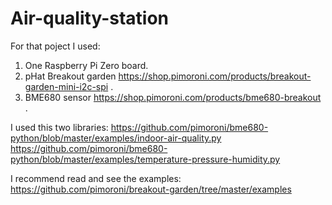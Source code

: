 # Air-quality-station
For that poject I used:
1. One Raspberry Pi Zero board.
2. pHat Breakout garden https://shop.pimoroni.com/products/breakout-garden-mini-i2c-spi .
3. BME680 sensor https://shop.pimoroni.com/products/bme680-breakout .

I used this two libraries: 
https://github.com/pimoroni/bme680-python/blob/master/examples/indoor-air-quality.py  
https://github.com/pimoroni/bme680-python/blob/master/examples/temperature-pressure-humidity.py

I recommend read and see the examples:
https://github.com/pimoroni/breakout-garden/tree/master/examples
